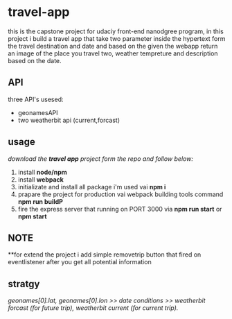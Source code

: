 # travel-app
this is the capstone project for udaciy front-end nanodgree program, in this project i build a travel app that take two parameter inside the hypertext form the travel destination and date and based on the given the webapp return an image of the place you travel two, weather tempreture and description based on the date.

## API
three API's usesed:
* geonamesAPI
* two weatherbit api (current,forcast)

## usage
*download the **travel app** project form the repo and follow below:*
1. install **node/npm**
2. install **webpack**
3. initializate and install all package i'm used vai **npm i**
3. prapare the project for production vai webpack building tools command **npm run buildP**
4. fire the express server that running on PORT 3000 via **npm run start** or **npm start**

## NOTE
**for extend the project i add simple removetrip button that fired on eventlistener after you get all potential information

## stratgy
*geonames[0].lat, geonames[0].lon >> date conditions >> weatherbit forcast (for future trip), weatherbit current (for current trip).*
